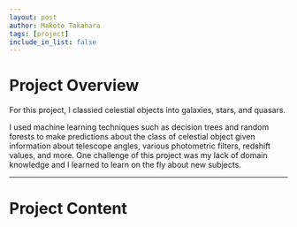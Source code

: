 ```yaml
---
layout: post
author: Makoto Takahara
tags: [project]
include_in_list: false
---
```


# Project Overview
For this project, I classied celestial objects into galaxies, stars, and quasars.

I used machine learning techniques such as decision trees and random forests to make predictions about the class of celestial object given information about telescope angles, various photometric filters, redshift values, and more. One challenge of this project was my lack of domain knowledge and I learned to learn on the fly about new subjects. 


---

# Project Content

